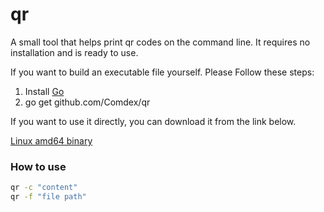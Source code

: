 # qr
A small tool that helps print qr codes on the command line. 
It requires no installation and is ready to use.

If you want to build an executable file yourself. Please Follow these steps:

1. Install [Go](https://golang.org)
2. go get github.com/Comdex/qr

If you want to use it directly, you can download it from the link below.

[Linux amd64 binary](https://github.com/Comdex/qr/releases/download/v1.0/qr)

### How to use
```bash
qr -c "content"
qr -f "file path"
```

